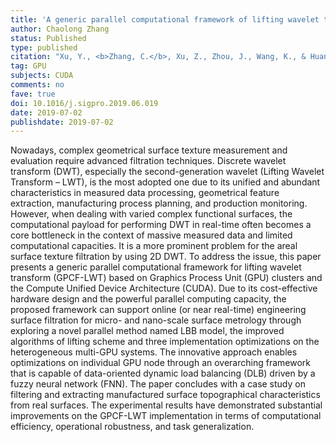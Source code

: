 ```yaml
---
title: 'A generic parallel computational framework of lifting wavelet transform for online engineering surface filtration'
author: Chaolong Zhang
status: Published
type: published
citation: "Xu, Y., <b>Zhang, C.</b>, Xu, Z., Zhou, J., Wang, K., & Huang, J. (2019). A generic parallel computational framework of lifting wavelet transform for online engineering surface filtration. Signal Processing, 165, 37-56."
tag: GPU
subjects: CUDA
comments: no
fave: true
doi: 10.1016/j.sigpro.2019.06.019
date: 2019-07-02
publishdate: 2019-07-02
---
```


Nowadays, complex geometrical surface texture measurement and evaluation require advanced filtration techniques. Discrete wavelet transform (DWT), especially the second-generation wavelet (Lifting Wavelet Transform – LWT), is the most adopted one due to its unified and abundant characteristics in measured data processing, geometrical feature extraction, manufacturing process planning, and production monitoring. However, when dealing with varied complex functional surfaces, the computational payload for performing DWT in real-time often becomes a core bottleneck in the context of massive measured data and limited computational capacities. It is a more prominent problem for the areal surface texture filtration by using 2D DWT. To address the issue, this paper presents a generic parallel computational framework for lifting wavelet transform (GPCF-LWT) based on Graphics Process Unit (GPU) clusters and the Compute Unified Device Architecture (CUDA). Due to its cost-effective hardware design and the powerful parallel computing capacity, the proposed framework can support online (or near real-time) engineering surface filtration for micro- and nano-scale surface metrology through exploring a novel parallel method named LBB model, the improved algorithms of lifting scheme and three implementation optimizations on the heterogeneous multi-GPU systems. The innovative approach enables optimizations on individual GPU node through an overarching framework that is capable of data-oriented dynamic load balancing (DLB) driven by a fuzzy neural network (FNN). The paper concludes with a case study on filtering and extracting manufactured surface topographical characteristics from real surfaces. The experimental results have demonstrated substantial improvements on the GPCF-LWT implementation in terms of computational efficiency, operational robustness, and task generalization.